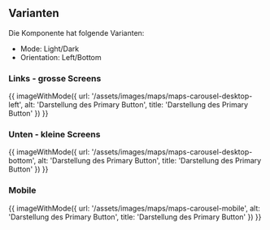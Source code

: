 ## Varianten
Die Komponente hat folgende Varianten:
- Mode: Light/Dark
- Orientation: Left/Bottom

### Links - grosse Screens
{{ imageWithMode({
  url: '/assets/images/maps/maps-carousel-desktop-left',
  alt: 'Darstellung des Primary Button',
  title: 'Darstellung des Primary Button'
}) }}

### Unten - kleine Screens
{{ imageWithMode({
  url: '/assets/images/maps/maps-carousel-desktop-bottom',
  alt: 'Darstellung des Primary Button',
  title: 'Darstellung des Primary Button'
}) }}

### Mobile
{{ imageWithMode({
  url: '/assets/images/maps/maps-carousel-mobile',
  alt: 'Darstellung des Primary Button',
  title: 'Darstellung des Primary Button'
}) }}